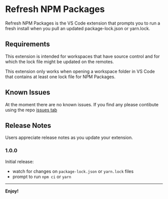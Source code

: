 # Refresh NPM Packages

Refresh NPM Packages is the VS Code extension that prompts you to run a fresh install when you pull an updated package-lock.json or yarn.lock.

## Requirements

This extension is intended for workspaces that have source control and for which the lock file might be updated on the remotes.

This extension only works when opening a workspace folder in VS Code that contains at least one lock file for NPM Packages.

## Known Issues

At the moment there are no known issues. If you find any please contibute using the repo [issues tab](https://github.com/MatteoPieroni/refresh-npm-packages/issues)

## Release Notes

Users appreciate release notes as you update your extension.

### 1.0.0

Initial release:
- watch for changes on `package-lock.json` or `yarn.lock` files
- prompt to run `npm ci` or `yarn`

-----------------------------------------------------------------------------------------------------------

**Enjoy!**
